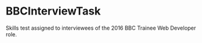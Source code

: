 # BBCInterviewTask
Skills test assigned to interviewees of the 2016 BBC Trainee Web Developer role.
